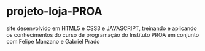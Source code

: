 # projeto-loja-PROA
site desenvolvido em HTML5 e CSS3 e JAVASCRIPT, treinando e aplicando os conhecimentos do curso de programação do Instituto PROA em conjunto com Felipe Manzano e Gabriel Prado
